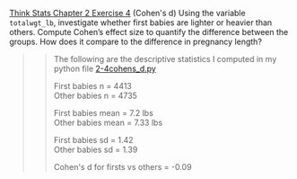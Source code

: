 [Think Stats Chapter 2 Exercise 4](http://greenteapress.com/thinkstats2/html/thinkstats2003.html#toc24) (Cohen's d)
Using the variable `totalwgt_lb`, investigate whether first babies are lighter or heavier than others. Compute Cohen’s effect size to quantify the difference between the groups. How does it compare to the difference in pregnancy length?


>> The following are the descriptive statistics I computed in my python file [2-4cohens_d.py](https://github.com/lhow0901/dsp/edit/master/statistics/2-4-cohens_d.py)  
>>
>> First babies n =  4413  
>> Other babies n =  4735  
>> 
>> First babies mean =  7.2  lbs  
>> Other babies mean =  7.33  lbs  
>> 
>> First babies sd =  1.42  
>> Other babies sd =  1.39  
>>
>> Cohen's d for firsts vs others =  -0.09
